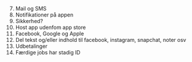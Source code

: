 7. Mail og SMS
4. Notifikationer på appen
8. Sikkerhed?
9. Host app udenfom app store
10. Facebook, Google og Apple
11. Del tekst og/eller indhold til facebook, instagram, snapchat, noter osv
12. Udbetalinger
13. Færdige jobs har stadig ID


